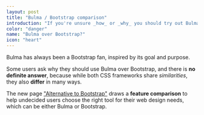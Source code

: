 ```yaml
---
layout: post
title: "Bulma / Bootstrap comparison"
introduction: "If you're unsure _how_ or _why_ you should try out Bulma if you're familiar to Bootstrap, the new page [\"Alternative to Bootstrap\"](https://bulma.io/alternative-to-bootstrap/) tries to help you answer questions you might have."
color: "danger"
name: "Bulma over Bootstrap?"
icon: "heart"
---
```


Bulma has always been a Bootstrap fan, inspired by its goal and purpose.

Some users ask why they should use Bulma over Bootstrap, and there is **no definite answer**, because while both CSS frameworks share _similarities_, they also **differ** in many ways.

The new page [\"Alternative to Bootstrap\"](https://bulma.io/alternative-to-bootstrap/) draws a **feature comparison** to help undecided users choose the right tool for their web design needs, which can be either Bulma or Bootstrap.

